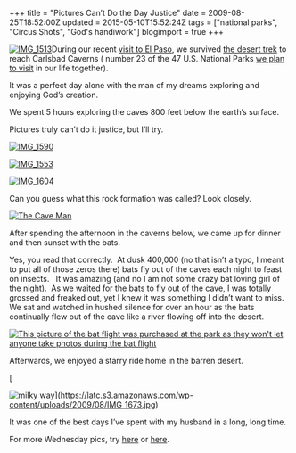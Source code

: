 +++
title = "Pictures Can’t Do the Day Justice"
date = 2009-08-25T18:52:00Z
updated = 2015-05-10T15:52:24Z
tags = ["national parks", "Circus Shots", "God's handiwork"]
blogimport = true 
+++

[![IMG_1513](https://latc.s3.amazonaws.com/wp-content/uploads/2009/08/IMG_1513.jpg "IMG_1513")](https://latc.s3.amazonaws.com/wp-content/uploads/2009/08/IMG_1513.jpg)During our recent [visit to El Paso](http://lifeatthecircus.com/2009/08/24/homeward-bound-2/), we survived [the desert trek](http://lifeatthecircus.com/2009/08/24/prudent-or-paranoid/) to reach Carlsbad Caverns ( number 23 of the 47 U.S. National Parks [we plan to visit](http://lifeatthecircus.com/2008/11/05/one-too-many-park-signs/) in our life together).&#160; 

It was a perfect day alone with the man of my dreams exploring and enjoying God’s creation.&#160; 

We spent 5 hours exploring the caves 800 feet below the earth’s surface. 

Pictures truly can’t do it justice, but I’ll try.

[![IMG_1590](https://latc.s3.amazonaws.com/wp-content/uploads/2009/08/IMG_1590.jpg "IMG_1590")](https://latc.s3.amazonaws.com/wp-content/uploads/2009/08/IMG_1590.jpg)

[![IMG_1553](https://latc.s3.amazonaws.com/wp-content/uploads/2009/08/IMG_1553.jpg "IMG_1553")](https://latc.s3.amazonaws.com/wp-content/uploads/2009/08/IMG_1553.jpg)

[![IMG_1604](https://latc.s3.amazonaws.com/wp-content/uploads/2009/08/IMG_1604.jpg "IMG_1604")](https://latc.s3.amazonaws.com/wp-content/uploads/2009/08/IMG_1604.jpg)

Can you guess what this rock formation was called? Look closely.

[![The Cave Man](https://latc.s3.amazonaws.com/wp-content/uploads/2009/08/IMG_1632.jpg "The Cave Man")](https://latc.s3.amazonaws.com/wp-content/uploads/2009/08/IMG_1632.jpg)

After spending the afternoon in the caverns below, we came up for dinner and then sunset with the bats. 

Yes, you read that correctly.&#160; At dusk 400,000 (no that isn’t a typo, I meant to put all of those zeros there) bats fly out of the caves each night to feast on insects.&#160;&#160; It was amazing (and no I am not some crazy bat loving girl of the night).&#160; As we waited for the bats to fly out of the cave, I was totally grossed and freaked out, yet I knew it was something I didn’t want to miss.&#160; We sat and watched in hushed silence for over an hour as the bats continually flew out of the cave like a river flowing off into the desert. 

[![This picture of the bat flight was purchased at the park as they won&#39;t let anyone take photos during the bat flight](https://latc.s3.amazonaws.com/wp-content/uploads/2009/08/01.jpg "This picture of the bat flight was purchased at the park as they won&#39;t let anyone take photos during the bat flight")](https://latc.s3.amazonaws.com/wp-content/uploads/2009/08/01.jpg)

Afterwards, we enjoyed a starry ride home in the barren desert. 

[

![milky way](https://latc.s3.amazonaws.com/wp-content/uploads/2009/08/IMG_1673.jpg "milky way")](https://latc.s3.amazonaws.com/wp-content/uploads/2009/08/IMG_1673.jpg)

It was one of the best days I’ve spent with my husband in a long, long time.&#160; 

For more Wednesday pics, try [here](www.5minutesformom.com) or [here](http://angiescircus.blogspot.com/). 
